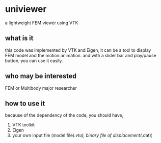 # univiewer
a lightweight FEM viewer using VTK

## what is it
this code was implemented by VTK and Eigen, it can be a tool to display FEM model and the motion animation. and with a slider bar and play/pause button, you can use it easily.

## who may be interested
FEM or Multibody major researcher

## how to use it
because of the dependency of the code, you should have,
1. VTK toolkit
2. Eigen
3. your own input file (model file(*.vtu), binary file of displacement(*.dat))
